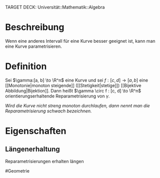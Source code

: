 TARGET DECK: Universität::Mathematik::Algebra

# Beschreibung
Wenn eine anderes Intervall für eine Kurve besser geeignet ist, kann man eine Kurve parametrisieren. 

# Definition
Sei $\gamma:[a, b] \to \R^n$ eine Kurve und sei $f: [c, d] \to [a, b]$ eine [[Monotonie|monoton steigende]] ([[Stetigkeit|stetige]]) [[Bijektive Abbildung|Bijektion]].
Dann heißt $\gamma \circ f : [c, d] \to \R^n$ orientierungserhaltende Reparametrisierung von $\gamma$.

*Wird die Kurve nicht streng monoton durchlaufen, dann nennt man die Reparametrisierung schwach bezeichnen.*

# Eigenschaften
## Längenerhaltung
Reparametrisierungen erhalten längen


#Geometrie



